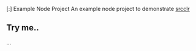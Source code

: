 [:] Example Node Project
An example node project to demonstrate [srcclr](https://www.srcclr.com)
## Try me..
...
